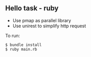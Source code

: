 ## Hello task - ruby

* Use pmap as parallel library
* Use unirest to simplify http request

To run:

```
$ bundle install
$ ruby main.rb
```
